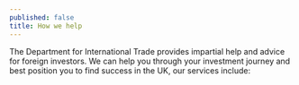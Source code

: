 ```yaml
---
published: false
title: How we help
---
```

The Department for International Trade provides impartial help and advice for foreign investors. We can help you through your investment journey and best position you to find success in the UK, our services include:
